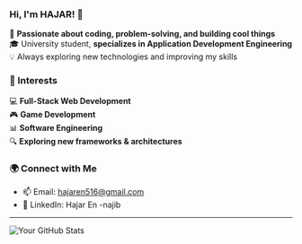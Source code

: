 ### Hi, I'm HAJAR! 👋  

🚀 **Passionate about coding, problem-solving, and building cool things**  
🎓 University student, **specializes in Application Development Engineering**   
💡 Always exploring new technologies and improving my skills  

### 📌 Interests  
💻 **Full-Stack Web Development** </br>
🎮 **Game Development** </br>
📊 **Software Engineering**  </br>
🔍 **Exploring new frameworks & architectures**  </br>

### 🌍 Connect with Me  
- 📫 Email: hajaren516@gmail.com 
- 💼 LinkedIn: Hajar En -najib
---


![Your GitHub Stats](https://github-readme-stats.vercel.app/api?username=hajar-ennajib&count_private=true&show_icons=true&theme=radical)
